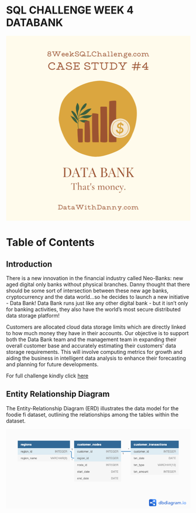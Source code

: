 # SQL CHALLENGE WEEK 4 DATABANK

![](Image.png)

# Table of Contents

## Introduction
There is a new innovation in the financial industry called Neo-Banks: new aged digital only banks without physical branches. 
Danny thought that there should be some sort of intersection between these new age banks, cryptocurrency and the data world…so he decides to launch a new initiative - Data Bank!
Data Bank runs just like any other digital bank - but it isn’t only for banking activities, they also have the world’s most secure distributed data storage platform!

Customers are allocated cloud data storage limits which are directly linked to how much money they have in their accounts. Our objective is to support both the Data Bank team and 
the management team in expanding their overall customer base and accurately estimating their customers' data storage requirements. This will involve computing metrics for 
growth and aiding the business in intelligent data analysis to enhance their forecasting and planning for future developments.

For full challenge kindly click [here](https://8weeksqlchallenge.com/case-study-4/) 

## Entity Relationship Diagram

The Entity-Relationship Diagram (ERD) illustrates the data model for the foodie fi dataset, outlining the relationships among the tables within the dataset.

![](ERD.png)
